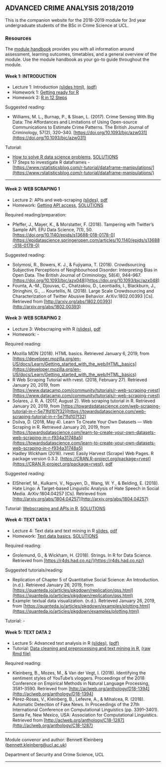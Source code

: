 ## ADVANCED CRIME ANALYSIS 2018/2019

This is the companion website for the 2018-2019 module for 3rd year undergraduate students of the BSc in Crime Science at UCL.


### Resources


The [module handbook](https://raw.githack.com/ben-aaron188/ucl_aca_20182019/master/aca_SECU0050_module_outline.html) provides you with all information around assessment, learning outcomes, timetables, and a general overview of the module. Use the module handbook as your go-to guide throughout the module.


#### Week 1: INTRODUCTION

- Lecture 1: Introduction [(slides html)](https://raw.githack.com/ben-aaron188/ucl_aca_20182019/master/slides/aca_20182019_lecture1_intro.html), [(pdf)](https://github.com/ben-aaron188/ucl_aca_20182019/blob/master/slides/aca_20182019_lecture1_intro.pdf)
- Homework 1: [Getting ready for R](https://raw.githack.com/ben-aaron188/ucl_aca_20182019/master/homework/getting_ready_for_r.html)
- Homework 2: [R in 12 Steps](https://raw.githack.com/ben-aaron188/ucl_aca_20182019/master/homework/r_in_12_steps.html)

Suggested reading:

- Williams, M. L., Burnap, P., & Sloan, L. (2017). Crime Sensing With Big Data: The Affordances and Limitations of Using Open-source Communications to Estimate Crime Patterns. The British Journal of Criminology, 57(2), 320–340. [https://doi.org/10.1093/bjc/azw031](https://doi.org/10.1093/bjc/azw031)


Tutorial:

- [How to solve R data science problems](https://raw.githack.com/ben-aaron188/ucl_aca_20182019/master/tutorials/how_to_solve_data_science_problems.html), [SOLUTIONS](https://raw.githack.com/ben-aaron188/ucl_aca_20182019/master/tutorials/solutions_how_to_solve_data_science_problems.html)
- 17 Steps to investigate R dataframes - [https://www.rstatisticsblog.com/r-tutorial/dataframe-manipulations/](https://www.rstatisticsblog.com/r-tutorial/dataframe-manipulations/)


---

#### Week 2: WEB SCRAPING 1

- Lecture 2: APIs and web-scraping  [(slides)](https://raw.githack.com/ben-aaron188/ucl_aca_20182019/master/slides/aca_20182019_lecture2_apis.html), [pdf](https://github.com/ben-aaron188/ucl_aca_20182019/blob/master/slides/aca_20182019_lecture2_apis.pdf)
- Homework: [Getting API access](https://raw.githack.com/ben-aaron188/ucl_aca_20182019/master/homework/week2_api_access.html), [SOLUTIONS](https://raw.githack.com/ben-aaron188/ucl_aca_20182019/master/homework/solutions_week2_api_access.Rmd)

Required reading/preparation:

- Pfeffer, J., Mayer, K., & Morstatter, F. (2018). Tampering with Twitter’s Sample API. EPJ Data Science, 7(1), 50. [https://doi.org/10.1140/epjds/s13688-018-0178-0](https://epjdatascience.springeropen.com/articles/10.1140/epjds/s13688-018-0178-0)


Suggested reading:

- Solymosi, R., Bowers, K. J., & Fujiyama, T. (2018). Crowdsourcing Subjective Perceptions of Neighbourhood Disorder: Interpreting Bias in Open Data. The British Journal of Criminology, 58(4), 944–967. [https://doi.org/10.1093/bjc/azx048](https://doi.org/10.1093/bjc/azx048)
- Founta, A.-M., Djouvas, C., Chatzakou, D., Leontiadis, I., Blackburn, J., Stringhini, G., … Kourtellis, N. (2018). Large Scale Crowdsourcing and Characterization of Twitter Abusive Behavior. ArXiv:1802.00393 [Cs]. Retrieved from [http://arxiv.org/abs/1802.00393](http://arxiv.org/abs/1802.00393)


#### Week 3: WEB SCRAPING 2

- Lecture 3:  Webscraping with R [(slides)](https://raw.githack.com/ben-aaron188/ucl_aca_20182019/master/slides/aca_20182019_lecture3_webscraping.html), [pdf](https://github.com/ben-aaron188/ucl_aca_20182019/blob/master/slides/aca_20182019_lecture3_webscraping.pdf)
- Homework: -

Required reading:

- Mozilla MDN (2018). HTML basics. Retrieved January 6, 2019, from [https://developer.mozilla.org/en-US/docs/Learn/Getting_started_with_the_web/HTML_basics](https://developer.mozilla.org/en-US/docs/Learn/Getting_started_with_the_web/HTML_basics)
- R Web Scraping Tutorial with rvest. (2018, February 27). Retrieved January 20, 2019, from [https://www.datacamp.com/community/tutorials/r-web-scraping-rvest](https://www.datacamp.com/community/tutorials/r-web-scraping-rvest)
- Solares, J. R. A. (2017, August 2). Web scraping tutorial in R. Retrieved January 20, 2019, from [https://towardsdatascience.com/web-scraping-tutorial-in-r-5e71fd107f32](https://towardsdatascience.com/web-scraping-tutorial-in-r-5e71fd107f32)
- Dsilva, D. (2018, May 4). Learn To Create Your Own Datasets — Web Scraping in R. Retrieved January 20, 2019, from [https://towardsdatascience.com/learn-to-create-your-own-datasets-web-scraping-in-r-f934a31748a5](https://towardsdatascience.com/learn-to-create-your-own-datasets-web-scraping-in-r-f934a31748a5)
- Hadley Wickham (2016). rvest: Easily Harvest (Scrape) Web Pages. R package version 0.3.2. [https://CRAN.R-project.org/package=rvest](https://CRAN.R-project.org/package=rvest), [pdf](https://cran.r-project.org/web/packages/rvest/rvest.pdf)

Suggested reading:

- ElSherief, M., Kulkarni, V., Nguyen, D., Wang, W. Y., & Belding, E. (2018). Hate Lingo: A Target-based Linguistic Analysis of Hate Speech in Social Media. ArXiv:1804.04257 [Cs]. Retrieved from [http://arxiv.org/abs/1804.04257](http://arxiv.org/abs/1804.04257)

Tutorial: [Webscraping and APIs in R](https://raw.githack.com/ben-aaron188/ucl_aca_20182019/master/tutorials/tutorial2_webscraping_in_R.nb.html), [SOLUTIONS](https://raw.githack.com/ben-aaron188/ucl_aca_20182019/master/tutorials/solutions_tutorial2_webscraping_in_R.nb.html)


#### Week 4: TEXT DATA 1

- Lecture 4:  Text data and text mining in R [slides](https://raw.githack.com/ben-aaron188/ucl_aca_20182019/master/slides/aca_20182019_lecture4_textdata1.html), [pdf](https://github.com/ben-aaron188/ucl_aca_20182019/blob/master/slides/aca_20182019_lecture4_textdata1.pdf)
- Homework: [Text data basics](https://raw.githack.com/ben-aaron188/ucl_aca_20182019/master/homework/week4_textdata.nb.html), [SOLUTIONS](https://raw.githack.com/ben-aaron188/ucl_aca_20182019/master/homework/solutions_week4_textdata.nb.html)

Required reading:

- Grolemund, G., & Wickham, H. (2018). Strings. In R for Data Science. Retrieved from [https://r4ds.had.co.nz/](https://r4ds.had.co.nz/)

Suggested tutorials/reading:

- Replication of Chapter 5 of Quantitative Social Science: An Introduction. (n.d.). Retrieved January 26, 2019, from [https://quanteda.io/articles/pkgdown/replication/qss.html](https://quanteda.io/articles/pkgdown/replication/qss.html)
- Example: textual data visualization. (n.d.). Retrieved January 26, 2019, from [https://quanteda.io/articles/pkgdown/examples/plotting.html](https://quanteda.io/articles/pkgdown/examples/plotting.html)

Tutorial: - 


#### Week 5: TEXT DATA 2

- Lecture 5: Advanced text analysis in R [(slides)](https://raw.githack.com/ben-aaron188/ucl_aca_20182019/master/slides/aca_20182019_lecture5_textdata2.html), [(pdf)](https://github.com/ben-aaron188/ucl_aca_20182019/blob/master/slides/aca_20182019_lecture5_textdata2.pdf)
- Tutorial: [Data cleaning and preprocessing and text mining in R](https://raw.githack.com/ben-aaron188/ucl_aca_20182019/master/tutorials/tutorial3_textmining_in_r.nb.html), [(raw Rmd file)](https://github.com/ben-aaron188/ucl_aca_20182019/blob/master/tutorials/tutorial3_textmining_in_r.Rmd)

Required reading:

- Kleinberg, B., Mozes, M., & Van der Vegt, I. (2018). Identifying the sentiment styles of YouTube’s vloggers. Proceedings of the 2018 Conference on Empirical Methods in Natural Language Processing, 3581–3590. Retrieved from [http://aclweb.org/anthology/D18-1394](http://aclweb.org/anthology/D18-1394)
- Pérez-Rosas, V., Kleinberg, B., Lefevre, A., & Mihalcea, R. (2018). Automatic Detection of Fake News. In Proceedings of the 27th International Conference on Computational Linguistics (pp. 3391–3401). Santa Fe, New Mexico, USA: Association for Computational Linguistics. Retrieved from [http://aclweb.org/anthology/C18-1287](http://aclweb.org/anthology/C18-1287)


---

Module convenor and author: Bennett Kleinberg (bennett.kleinberg@ucl.ac.uk)

Department of Security and Crime Science, UCL

---

